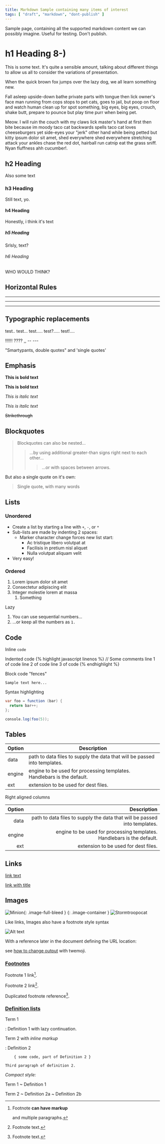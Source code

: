 ```yaml
---
title: Markdown Sample containing many items of interest
tags: [ "draft", "markdown", "dont-publish" ]
---
```

Sample page, containing all the supported markdown content we can
possibly imagine. Useful for testing. Don't publish.

# h1 Heading 8-)
This is some text. It's quite a sensible amount, talking about different things
to allow us all to consider the variations of presentation.

When the quick brown fox jumps over the lazy dog, we all learn something new.

Fall asleep upside-down bathe private parts with tongue then lick owner's face
man running from cops stops to pet cats, goes to jail, but poop on floor and
watch human clean up for spot something, big eyes, big eyes, crouch, shake butt,
prepare to pounce but play time purr when being pet.

Meow. I will ruin the couch with my claws lick master's hand at first then bite
because im moody taco cat backwards spells taco cat loves cheeseburgers yet
side-eyes your "jerk" other hand while being petted but kitty ipsum dolor sit
amet, shed everywhere shed everywhere stretching attack your ankles chase the
red dot, hairball run catnip eat the grass sniff. Nyan fluffness ahh cucumber!. 
## h2 Heading
Also some text
### h3 Heading
Still text, yo.
#### h4 Heading
Honestly, i think it's text
##### h5 Heading
Srlsly, text?
###### h6 Heading
WHO WOULD THINK?
## Horizontal Rules

___

---

***

## Typographic replacements
test.. test... test..... test?..... test!....

!!!!!! ???? ,,  -- ---

"Smartypants, double quotes" and 'single quotes'

## Emphasis
**This is bold text**

__This is bold text__

*This is italic text*

_This is italic text_

~~Strikethrough~~

## Blockquotes
> Blockquotes can also be nested...
> > ...by using additional greater-than signs right next to each other...
> > > ...or with spaces between arrows.

But also a single quote on it's own:
> Single quote, with many words

## Lists
### Unordered

+ Create a list by starting a line with `+`, `-`, or `*`
+ Sub-lists are made by indenting 2 spaces:
  - Marker character change forces new list start:
    * Ac tristique libero volutpat at
    + Facilisis in pretium nisl aliquet
    - Nulla volutpat aliquam velit
+ Very easy!

### Ordered

1. Lorem ipsum dolor sit amet
2. Consectetur adipiscing elit
3. Integer molestie lorem at massa
    1. Something

Lazy

1. You can use sequential numbers...
1. ...or keep all the numbers as `1.`

## Code

Inline `code`

Indented code
{% highlight javascript linenos %}
// Some comments
line 1 of code
line 2 of code
line 3 of code
{% endhighlight %}

Block code "fences"
```
Sample text here...
```

Syntax highlighting

``` csharp
var foo = function (bar) {
  return bar++;
};

console.log(foo(5));
```

## Tables

| Option | Description |
| ------ | ----------- |
| data   | path to data files to supply the data that will be passed into templates. |
| engine | engine to be used for processing templates. Handlebars is the default. |
| ext    | extension to be used for dest files. |

Right aligned columns

| Option | Description |
| ------:| -----------:|
| data   | path to data files to supply the data that will be passed into templates. |
| engine | engine to be used for processing templates. Handlebars is the default. |
| ext    | extension to be used for dest files. |


## Links

[link text](http://dev.nodeca.com)

[link with title](http://nodeca.github.io/pica/demo/ "title text!")

## Images

![Minion](https://octodex.github.com/images/minion.png){: .image-full-bleed }
{: .image-container }
![Stormtroopocat](https://octodex.github.com/images/stormtroopocat.jpg "The Stormtroopocat")

Like links, Images also have a footnote style syntax

![Alt text][id]

With a reference later in the document defining the URL location:

[id]: https://octodex.github.com/images/dojocat.jpg  "The Dojocat"

see [how to change output](https://github.com/markdown-it/markdown-it-emoji#change-output) with twemoji.

### [Footnotes](https://github.com/markdown-it/markdown-it-footnote)

Footnote 1 link[^first].

Footnote 2 link[^second].

Duplicated footnote reference[^second].

[^first]: Footnote **can have markup**

    and multiple paragraphs.

[^second]: Footnote text.


### [Definition lists](https://github.com/markdown-it/markdown-it-deflist)

Term 1

:   Definition 1
with lazy continuation.

Term 2 with *inline markup*

:   Definition 2

        { some code, part of Definition 2 }

    Third paragraph of definition 2.

_Compact style:_

Term 1
  ~ Definition 1

Term 2
  ~ Definition 2a
  ~ Definition 2b